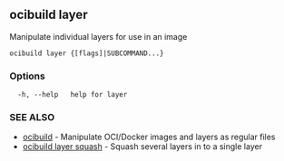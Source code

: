 ## ocibuild layer

Manipulate individual layers for use in an image

```
ocibuild layer {[flags]|SUBCOMMAND...}
```

### Options

```
  -h, --help   help for layer
```

### SEE ALSO

* [ocibuild](ocibuild.md)	 - Manipulate OCI/Docker images and layers as regular files
* [ocibuild layer squash](ocibuild_layer_squash.md)	 - Squash several layers in to a single layer

